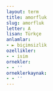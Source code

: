 ```yaml
---
layout: term
title: amorfluk
slug: amorfluk
letter: A
lisan: Türkçe
anlamlar:
- ► biçimsizlik
ozellikler:
- - isim
ornekler:
- - ''
orneklerkaynak:
- - ''
---
```

